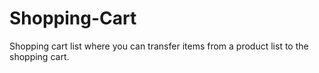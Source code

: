 # Shopping-Cart
Shopping cart list where you can transfer items from a product list to the shopping cart. 
